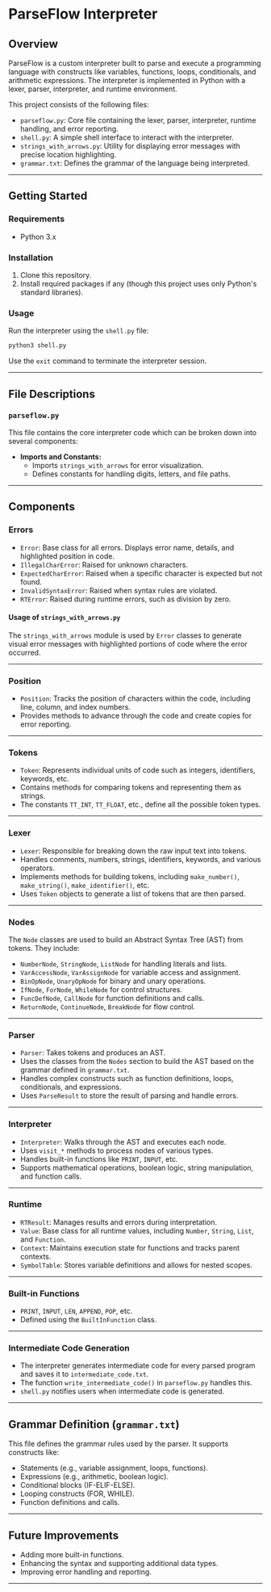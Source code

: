 # ParseFlow Interpreter

## Overview
ParseFlow is a custom interpreter built to parse and execute a programming language with constructs like variables, functions, loops, conditionals, and arithmetic expressions. The interpreter is implemented in Python with a lexer, parser, interpreter, and runtime environment.

This project consists of the following files:
- `parseflow.py`: Core file containing the lexer, parser, interpreter, runtime handling, and error reporting.
- `shell.py`: A simple shell interface to interact with the interpreter.
- `strings_with_arrows.py`: Utility for displaying error messages with precise location highlighting.
- `grammar.txt`: Defines the grammar of the language being interpreted.

---

## Getting Started
### Requirements
- Python 3.x

### Installation
1. Clone this repository.
2. Install required packages if any (though this project uses only Python's standard libraries).

### Usage
Run the interpreter using the `shell.py` file:
```bash
python3 shell.py
```

Use the `exit` command to terminate the interpreter session.

---

## File Descriptions
### `parseflow.py`
This file contains the core interpreter code which can be broken down into several components:

- **Imports and Constants:**
  - Imports `strings_with_arrows` for error visualization.
  - Defines constants for handling digits, letters, and file paths.

---

## Components

### Errors
- `Error`: Base class for all errors. Displays error name, details, and highlighted position in code.
- `IllegalCharError`: Raised for unknown characters.
- `ExpectedCharError`: Raised when a specific character is expected but not found.
- `InvalidSyntaxError`: Raised when syntax rules are violated.
- `RTError`: Raised during runtime errors, such as division by zero.

#### Usage of `strings_with_arrows.py`
The `strings_with_arrows` module is used by `Error` classes to generate visual error messages with highlighted portions of code where the error occurred.

---

### Position
- `Position`: Tracks the position of characters within the code, including line, column, and index numbers.
- Provides methods to advance through the code and create copies for error reporting.

---

### Tokens
- `Token`: Represents individual units of code such as integers, identifiers, keywords, etc.
- Contains methods for comparing tokens and representing them as strings.
- The constants `TT_INT`, `TT_FLOAT`, etc., define all the possible token types.

---

### Lexer
- `Lexer`: Responsible for breaking down the raw input text into tokens.
- Handles comments, numbers, strings, identifiers, keywords, and various operators.
- Implements methods for building tokens, including `make_number()`, `make_string()`, `make_identifier()`, etc.
- Uses `Token` objects to generate a list of tokens that are then parsed.

---

### Nodes
The `Node` classes are used to build an Abstract Syntax Tree (AST) from tokens. They include:
- `NumberNode`, `StringNode`, `ListNode` for handling literals and lists.
- `VarAccessNode`, `VarAssignNode` for variable access and assignment.
- `BinOpNode`, `UnaryOpNode` for binary and unary operations.
- `IfNode`, `ForNode`, `WhileNode` for control structures.
- `FuncDefNode`, `CallNode` for function definitions and calls.
- `ReturnNode`, `ContinueNode`, `BreakNode` for flow control.

---

### Parser
- `Parser`: Takes tokens and produces an AST.
- Uses the classes from the `Nodes` section to build the AST based on the grammar defined in `grammar.txt`.
- Handles complex constructs such as function definitions, loops, conditionals, and expressions.
- Uses `ParseResult` to store the result of parsing and handle errors.

---

### Interpreter
- `Interpreter`: Walks through the AST and executes each node.
- Uses `visit_*` methods to process nodes of various types.
- Handles built-in functions like `PRINT`, `INPUT`, etc.
- Supports mathematical operations, boolean logic, string manipulation, and function calls.

---

### Runtime
- `RTResult`: Manages results and errors during interpretation.
- `Value`: Base class for all runtime values, including `Number`, `String`, `List`, and `Function`.
- `Context`: Maintains execution state for functions and tracks parent contexts.
- `SymbolTable`: Stores variable definitions and allows for nested scopes.

---

### Built-in Functions
- `PRINT`, `INPUT`, `LEN`, `APPEND`, `POP`, etc.
- Defined using the `BuiltInFunction` class.

---

### Intermediate Code Generation
- The interpreter generates intermediate code for every parsed program and saves it to `intermediate_code.txt`.
- The function `write_intermediate_code()` in `parseflow.py` handles this.
- `shell.py` notifies users when intermediate code is generated.

---

## Grammar Definition (`grammar.txt`)
This file defines the grammar rules used by the parser. It supports constructs like:
- Statements (e.g., variable assignment, loops, functions).
- Expressions (e.g., arithmetic, boolean logic).
- Conditional blocks (IF-ELIF-ELSE).
- Looping constructs (FOR, WHILE).
- Function definitions and calls.

---

## Future Improvements
- Adding more built-in functions.
- Enhancing the syntax and supporting additional data types.
- Improving error handling and reporting.

---